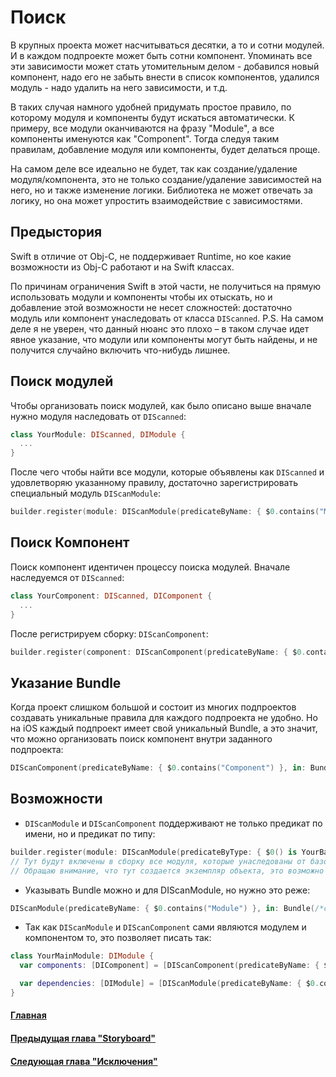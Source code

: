 # Поиск

В крупных проекта может насчитываться десятки, а то и сотни модулей. И в каждом подпроекте может быть сотни компонент.
Упоминать все эти зависимости может стать утомительным делом - добавился новый компонент, надо его не забыть внести в список компонентов, удалился модуль - надо удалить на него зависимости, и т.д.

В таких случая намного удобней придумать простое правило, по которому модуля и компоненты будут искаться автоматически. К примеру, все модули оканчиваются на фразу "Module", а все компоненты именуются как "Component".
Тогда следуя таким правилам, добавление модуля или компоненты, будет делаться проще.

На самом деле все идеально не будет, так как создание/удаление модуля/компонента, это не только создание/удаление зависимостей на него, но и также изменение логики. Библиотека не может отвечать за логику, но она может упростить взаимодействие с зависимостями.

## Предыстория
Swift в отличие от Obj-C, не поддерживает Runtime, но кое какие возможности из Obj-C работают и на Swift классах.

По причинам ограничения Swift в этой части, не получиться на прямую использовать модули и компоненты чтобы их отыскать, но и добавление этой возможности не несет сложностей: достаточно модуль или компонент унаследовать от класса `DIScanned`. 
P.S. На самом деле я не уверен, что данный нюанс это плохо – в таком случае идет явное указание, что модули или компоненты могут быть найдены, и не получится случайно включить что-нибудь лишнее.

## Поиск модулей
Чтобы организовать поиск модулей, как было описано выше вначале нужно модуля наследовать от `DIScanned`:
```swift
class YourModule: DIScanned, DIModule {
  ...
}
```

После чего чтобы найти все модули, которые объявлены как `DIScanned` и удовлетворяю указанному правилу, достаточно зарегистрировать специальный модуль `DIScanModule`:
```swift
builder.register(module: DIScanModule(predicateByName: { $0.contains("Module") }))
```

## Поиск Компонент
Поиск компонент идентичен процессу поиска модулей. Вначале наследуемся от `DIScanned`:
```swift
class YourComponent: DIScanned, DIComponent {
  ...
}
```

После регистрируем сборку: `DIScanComponent`:
```swift
builder.register(component: DIScanComponent(predicateByName: { $0.contains("Component") }))
```

## Указание Bundle
Когда проект слишком большой и состоит из многих подпроектов создавать уникальные правила для каждого подпроекта не удобно. Но на iOS каждый подпроект имеет свой уникальный Bundle, а это значит, что можно организовать поиск компонент внутри заданного подпроекта:
```swift
DIScanComponent(predicateByName: { $0.contains("Component") }, in: Bundle(/*create*/))
```

## Возможности
* `DIScanModule` и `DIScanComponent` поддерживают не только предикат по имени, но и предикат по типу:
```swift
builder.register(module: DIScanModule(predicateByType: { $0() is YourBaseModule() }))
// Тут будут включены в сборку все модуля, которые унаследованы от базового модуля
// Обращаю внимание, что тут создается экземпляр объекта, это возможно из-за того что наследование начинается от DIScanned
```

* Указывать Bundle можно и для DIScanModule, но нужно это реже:
```swift
DIScanModule(predicateByName: { $0.contains("Module") }, in: Bundle(/*create*/))
```
* Так как `DIScanModule` и `DIScanComponent` сами являются модулем и компонентом то, это позволяет писать так:
```swift
class YourMainModule: DIModule {
  var components: [DIComponent] = [DIScanComponent(predicateByName: { $0.contains("Component") })]

  var dependencies: [DIModule] = [DIScanModule(predicateByName: { $0.contains("Module") })]
}
```

#### [Главная](main.md)
#### [Предыдущая глава "Storyboard"](storyboard.md)
#### [Следующая глава "Исключения"](errors.md)
